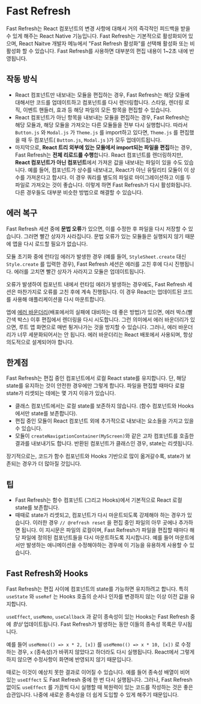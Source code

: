 # Fast Refresh

Fast Refresh는 React 컴포넌트의 변경 사항에 대해서 거의 즉각적인 피드백을 받을 수 있게 해주는 React Native 기능입니다. Fast Refresh는 기본적으로 활성화되어 있으며, React Naitve 개발자 메뉴에서 "Fast Refresh 활성화"를 선택해 활성화 또는 비활성화 할 수 있습니다. Fast Refresh를 사용하면 대부분의 편집 내용이 1~2초 내에 반영됩니다. 

## 작동 방식

- React 컴포넌트만 내보내는 모듈을 편집하는 경우, Fast Refresh는 해당 모듈에 대해서만 코드를 업데이트하고 컴포넌트를 다시 렌더링합니다. 스타일, 렌더링 로직, 이벤트 핸들러, 효과 등 해당 파일의 모든 항목을 편집할 수 있습니다. 
- React 컴포넌트가 아닌 항목을 내보내는 모듈을 편집하는 경우, Fast Refresh는 해당 모듈과, 해당 모듈을 가져오는 다른 모듈들을 전부 다시 실행합니다. 따라서 `Button.js` 와 `Modal.js` 가 `Theme.js` 를 import하고 있다면, `Theme.js` 를 편집했을 때 두 컴포넌트( `Button.js`, `Modal.js` )가 모두 업데이트됩니다. 
- 마지막으로, **React 트리 외부에 있는 모듈에서 import되는 파일을 편집**하는 경우, Fast Refresh는 **전체 리로드를 수행**합니다. React 컴포넌트를 렌더링하지만, **React 컴포넌트가 아닌 컴포넌트**에서 가져온 값을 내보내는 파일이 있을 수도 있습니다. 예를 들어, 컴포넌트가 상수를 내보내고, React가 아닌 유틸리티 모듈이 이 상수를 가져온다고 합시다. 이 경우 쿼리를 별도의 파일로 마이그레이션하고 이를 두 파일로 가져오는 것이 좋습니다. 이렇게 하면 Fast Refresh가 다시 활성화됩니다. 다른 경우들도 대부분 비슷한 방법으로 해결할 수 있습니다. 

## 에러 복구

Fast Refresh 세션 중에 **문법 오류**가 있으면, 이를 수정한 후 파일을 다시 저장할 수 있습니다. 그러면 빨간 상자가 사라집니다. 문법 오류가 있는 모듈들은 실행되지 않기 때문에 앱을 다시 로드할 필요가 없습니다. 

모듈 초기화 중에 런타임 에러가 발생한 경우 (예를 들어, `StyleSheet.create` 대신 `Style.create` 를 입력한 경우), Fast Refresh 세션은 에러를 고친 후에 다시 진행됩니다. 에러를 고치면 빨간 상자가 사라지고 모듈은 업데이트됩니다. 

오류가 발생하여 컴포넌트 내에서 런타임 에러가 발생하는 경우에도, Fast Refresh 세션은 마찬가지로 오류를 고친 후에 계속 진행됩니다. 이 경우 React는 업데이트된 코드를 사용해 애플리케이션을 다시 마운트합니다. 

엡에 [에러 바운더리](https://reactjs.org/docs/error-boundaries.html)(배포에서의 실패에 대비하는 데 좋은 방법)가 있으면, 에러 박스(빨간색 박스) 이후 편집에서 렌더링을 다시 시도합니다. 그런 의미에서 에러 바운더리가 있으면, 루트 앱 화면으로 매번 튕겨나가는 것을 방지할 수 있습니다. 그러나, 에러 바운더리가 너무 세분화되어서는 안 됩니다. 에러 바운더리는 React 배포에서 사용되며, 항상 의도적으로 설계되어야 합니다. 

## 한계점

Fast Refresh는 편집 중인 컴포넌트에서 로컬 React state를 유지합니다. 단, 해당 state를 유지하는 것이 안전한 경우에만 그렇게 합니다. 파일을 편집할 때마다 로컬 state가 리셋되는 데에는 몇 가지 이유가 있습니다. 

- 클래스 컴포넌트에서는 로컬 state를 보존하지 않습니다. (함수 컴포넌트와 Hooks에서만 state를 보존합니다). 
- 편집 중인 모듈이 React 컴포넌트 외에 추가적으로 내보내는 요소들을 가지고 있을 수 있습니다. 
- 모듈이 `createNavigationContainer(MyScreen)`와 같은 고차 컴포넌트를 호출한 결과를 내보내기도 합니다. 반환된 컴포넌트가 클래스인 경우, state는 리셋됩니다. 

장기적으로는, 코드가 함수 컴포넌트와 Hooks 기반으로 많이 옮겨갈수록, state가 보존되는 경우가 더 많아질 것입니다. 

## 팁

- Fast Refresh는 함수 컴포넌트 (그리고 Hooks)에서 기본적으로 React 로컬 state를 보존합니다. 
- 때때로 state가 리셋되고, 컴포넌트가 다시 마운트되도록 강제해야 하는 경우가 있습니다. 이러한 경우  `// @refresh reset` 을 편집 중인 파일의 아무 곳에나 추가하면 됩니다. 이 지시문은 파일의 로컬이며, Fast Refresh가 파일을 편집할 때마다 해당 파일에 정의된 컴포넌트들을 다시 마운트하도록 지시합니다. 예를 들어 마운트에서만 발생하는 애니메이션을 수정해야하는 경우에 이 기능을 유용하게 사용할 수 있습니다. 

## Fast Refresh와 Hooks

Fast Refresh는 편집 사이에 컴포넌트의 state를 가능하면 유지하려고 합니다. 특히 `useState` 와 `useRef` 는 Hooks 호출의 순서나 인자를 변경하지 않는 이상 이전 값을 유지합니다. 

`useEffect`, `useMemo`, `useCallback` 과 같이 종속성이 있는 Hooks는 Fast Refresh 중에 *항상* 업데이트됩니다. Fast Refresh가 발생하는 동안 이들의 종속성 목록은 무시됩니다. 

예를 들어  `useMemo(() => x * 2, [x])` 를  `useMemo(() => x * 10, [x])` 로 수정하는 경우, `x` (종속성)가 바뀌지 않았다고 하더라도 다시 실행됩니다. React에서 그렇게 하지 않으면 수정사항이 화면에 반영되지 않기 때문입니다. 

때로는 이것이 예상치 못한 결과로 이어질 수 있습니다. 예를 들어 종속성 배열이 비어 있는 `useEffect` 도 Fast Refresh 중에 한 번 다시 실행됩니다. 그러나, Fast Refresh 없이도 `useEffect` 를 가끔씩 다시 실행할 때 복원력이 있는 코드를 작성하는 것은 좋은 습관입니다. 나중에 새로운 종속성을 더 쉽게 도입할 수 있게 해주기 때문입니다. 